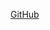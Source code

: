 [GitHub](https://github.com/shilpaajeeshm/markdown-portfolio/edit/add-images-links/_includes/02-image.md?pr=%2Fshilpaajeeshm%2Fmarkdown-portfolio%2Fpull%2F3)
